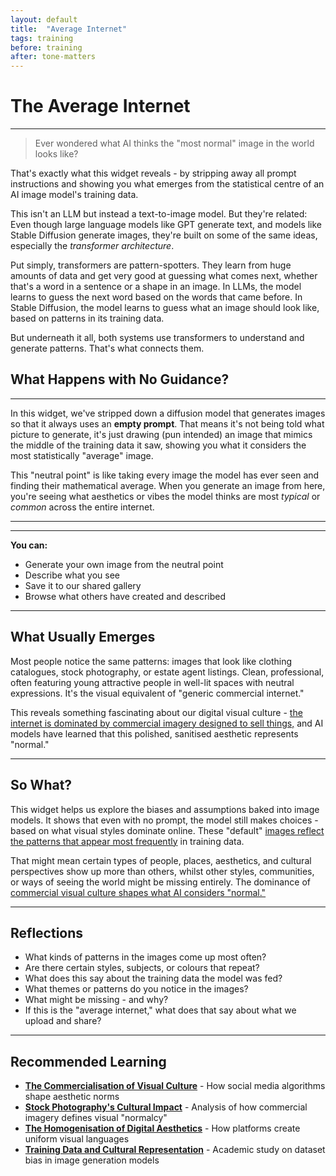 ```yaml
---
layout: default
title:  "Average Internet"
tags: training
before: training
after: tone-matters
---
```


# **The Average Internet**

---

> Ever wondered what AI thinks the "most normal" image in the world looks like?

That's exactly what this widget reveals - by stripping away all prompt instructions and showing you what emerges from the statistical centre of an AI image model's training data.

This isn't an LLM but instead a text-to-image model. But they're related: Even though large language models like GPT generate text, and models like Stable Diffusion generate images, they're built on some of the same ideas, especially the *transformer architecture*.

Put simply, transformers are pattern-spotters. They learn from huge amounts of data and get very good at guessing what comes next, whether that's a word in a sentence or a shape in an image. In LLMs, the model learns to guess the next word based on the words that came before. In Stable Diffusion, the model learns to guess what an image should look like, based on patterns in its training data.

But underneath it all, both systems use transformers to understand and generate patterns. That's what connects them.

## **What Happens with No Guidance?**

---

In this widget, we've stripped down a diffusion model that generates images so that it always uses an **empty prompt**. That means it's not being told what picture to generate, it's just drawing (pun intended) an image that mimics the middle of the training data it saw, showing you what it considers the most statistically "average" image.

This "neutral point" is like taking every image the model has ever seen and finding their mathematical average. When you generate an image from here, you're seeing what aesthetics or vibes the model thinks are most *typical* or *common* across the entire internet.

---

<script
	type="module"
	src="https://gradio.s3-us-west-2.amazonaws.com/5.23.3/gradio.js"
></script>

<gradio-app src="https://willsh1997-neutral-sd-dev.hf.space"></gradio-app>

---

**You can:**

* Generate your own image from the neutral point
* Describe what you see
* Save it to our shared gallery
* Browse what others have created and described

---

## **What Usually Emerges**

Most people notice the same patterns: images that look like clothing catalogues, stock photography, or estate agent listings. Clean, professional, often featuring young attractive people in well-lit spaces with neutral expressions. It's the visual equivalent of "generic commercial internet."

This reveals something fascinating about our digital visual culture - [the internet is dominated by commercial imagery designed to sell things,](https://www.theguardian.com/artanddesign/2019/oct/15/instagram-is-changing-the-way-we-design-cultural-spaces) and AI models have learned that this polished, sanitised aesthetic represents "normal."

---

## **So What?**

This widget helps us explore the biases and assumptions baked into image models. It shows that even with no prompt, the model still makes choices - based on what visual styles dominate online. These "default" [images reflect the patterns that appear most frequently](https://www.theatlantic.com/technology/archive/2017/05/why-stock-photos-look-the-way-they-do/524588/) in training data.

That might mean certain types of people, places, aesthetics, and cultural perspectives show up more than others, whilst other styles, communities, or ways of seeing the world might be missing entirely. The dominance of [commercial visual culture shapes what AI considers "normal."](https://www.bloomberg.com/news/articles/2016-08-11/how-airbnb-is-making-every-city-look-the-same)

---

## **Reflections**

* What kinds of patterns in the images come up most often?
* Are there certain styles, subjects, or colours that repeat?
* What does this say about the training data the model was fed?
* What themes or patterns do you notice in the images?
* What might be missing - and why?
* If this is the "average internet," what does that say about what we upload and share?

---

## **Recommended Learning**

* [**The Commercialisation of Visual Culture**](https://www.theguardian.com/artanddesign/2019/oct/15/instagram-is-changing-the-way-we-design-cultural-spaces) - How social media algorithms shape aesthetic norms
* [**Stock Photography's Cultural Impact**](https://www.theatlantic.com/technology/archive/2017/05/why-stock-photos-look-the-way-they-do/524588/) - Analysis of how commercial imagery defines visual "normalcy"
* [**The Homogenisation of Digital Aesthetics**](https://www.bloomberg.com/news/articles/2016-08-11/how-airbnb-is-making-every-city-look-the-same) - How platforms create uniform visual languages
* [**Training Data and Cultural Representation**](https://www.nature.com/articles/s41598-025-95825-x) - Academic study on dataset bias in image generation models
